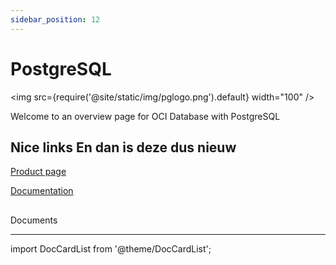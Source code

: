 ```yaml
---
sidebar_position: 12
---
```


# PostgreSQL
<img src={require('@site/static/img/pglogo.png').default} width="100" />

Welcome to an overview page for OCI Database with PostgreSQL


Nice links
En dan is deze dus nieuw
---

[Product page](https://www.oracle.com/cloud/postgresql/)

[Documentation](https://docs.oracle.com/en-us/iaas/Content/postgresql/home.htm)

##
##
Documents

---
import DocCardList from '@theme/DocCardList';

<DocCardList />
